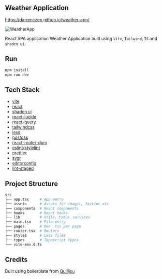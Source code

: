 ## Weather Application

https://darrenczen.github.io/weather-app/

![WeatherApp](https://github.com/DarrenCzen/weather-app/assets/29244334/8b9f5da8-2c00-4469-9049-701c4a5e42b8)

React SPA application Weather Application built using `Vite`, `Tailwind`, `TS` and `shadcn ui`.

## Run

```sh
npm install
npm run dev
```

## Tech Stack

- [vite](https://vitejs.dev/)
- [react](https://reactjs.org/)
- [shadcn ui](https://ui.shadcn.com/)
- [react-lucide](https://lucide.dev/)
- [react-query](https://tanstack.com/query/latest/)
- [tailwindcss](https://tailwindcss.com/)
- [less](http://lesscss.org/)
- [postcss](https://postcss.org/)
- [react-router-dom](https://reactrouter.com/en/6.16.0)
- [eslint](https://eslint.org/)/[stylelint](https://stylelint.io/)
- [prettier](https://prettier.io/)
- [svgr](https://react-svgr.com/)
- [editorconfig](https://editorconfig.org/)
- [lint-staged](https://github.com/okonet/lint-staged)

## Project Structure

```sh
src
├── app.tsx     # App entry
├── assets      # Assets for images, favicon etc
├── components  # React components
├── hooks       # React hooks
├── lib         # Utils、tools、services
├── main.tsx    # File entry
├── pages       # One .tsx per page
├── router.tsx  # Routers
├── styles      # Less files
├── types       # Typescript types
└── vite-env.d.ts
```

## Credits

Built using boilerplate from [Quilljou](https://github.com/Quilljou/vite-react-ts-tailwind-starter)

